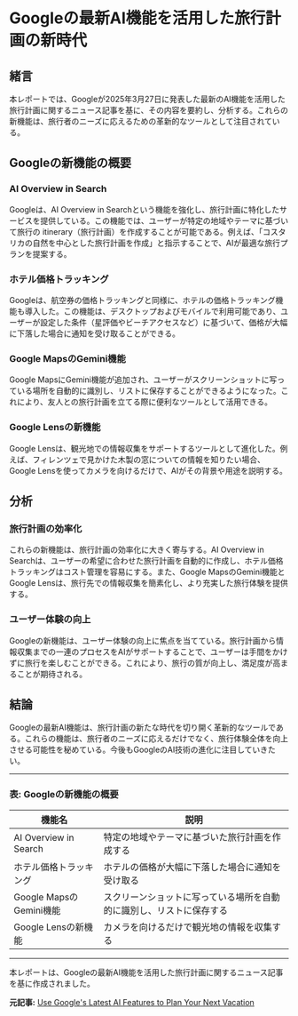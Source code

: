 # Googleの最新AI機能を活用した旅行計画の新時代

## 緒言

本レポートでは、Googleが2025年3月27日に発表した最新のAI機能を活用した旅行計画に関するニュース記事を基に、その内容を要約し、分析する。これらの新機能は、旅行者のニーズに応えるための革新的なツールとして注目されている。

## Googleの新機能の概要

### AI Overview in Search

Googleは、AI Overview in Searchという機能を強化し、旅行計画に特化したサービスを提供している。この機能では、ユーザーが特定の地域やテーマに基づいて旅行の itinerary（旅行計画）を作成することが可能である。例えば、「コスタリカの自然を中心とした旅行計画を作成」と指示することで、AIが最適な旅行プランを提案する。

### ホテル価格トラッキング

Googleは、航空券の価格トラッキングと同様に、ホテルの価格トラッキング機能も導入した。この機能は、デスクトップおよびモバイルで利用可能であり、ユーザーが設定した条件（星評価やビーチアクセスなど）に基づいて、価格が大幅に下落した場合に通知を受け取ることができる。

### Google MapsのGemini機能

Google MapsにGemini機能が追加され、ユーザーがスクリーンショットに写っている場所を自動的に識別し、リストに保存することができるようになった。これにより、友人との旅行計画を立てる際に便利なツールとして活用できる。

### Google Lensの新機能

Google Lensは、観光地での情報収集をサポートするツールとして進化した。例えば、フィレンツェで見かけた木製の窓についての情報を知りたい場合、Google Lensを使ってカメラを向けるだけで、AIがその背景や用途を説明する。

## 分析

### 旅行計画の効率化

これらの新機能は、旅行計画の効率化に大きく寄与する。AI Overview in Searchは、ユーザーの希望に合わせた旅行計画を自動的に作成し、ホテル価格トラッキングはコスト管理を容易にする。また、Google MapsのGemini機能とGoogle Lensは、旅行先での情報収集を簡素化し、より充実した旅行体験を提供する。

### ユーザー体験の向上

Googleの新機能は、ユーザー体験の向上に焦点を当てている。旅行計画から情報収集までの一連のプロセスをAIがサポートすることで、ユーザーは手間をかけずに旅行を楽しむことができる。これにより、旅行の質が向上し、満足度が高まることが期待される。

## 結論

Googleの最新AI機能は、旅行計画の新たな時代を切り開く革新的なツールである。これらの機能は、旅行者のニーズに応えるだけでなく、旅行体験全体を向上させる可能性を秘めている。今後もGoogleのAI技術の進化に注目していきたい。

---

### 表: Googleの新機能の概要

| 機能名 | 説明 |
|--------------------------|----------------------------------------------------------------------|
| AI Overview in Search | 特定の地域やテーマに基づいた旅行計画を作成する |
| ホテル価格トラッキング | ホテルの価格が大幅に下落した場合に通知を受け取る |
| Google MapsのGemini機能 | スクリーンショットに写っている場所を自動的に識別し、リストに保存する |
| Google Lensの新機能 | カメラを向けるだけで観光地の情報を収集する |

---

本レポートは、Googleの最新AI機能を活用した旅行計画に関するニュース記事を基に作成されました。

**元記事:** [Use Google's Latest AI Features to Plan Your Next Vacation](https://www.droid-life.com/2025/03/27/use-googles-latest-ai-features-to-plan-your-next-vacation/)